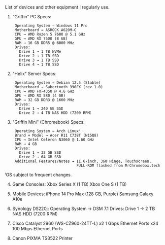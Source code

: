 List of devices and other equipment I regularly use.

1. "Griffin" PC Specs:

        Operating System → Windows 11 Pro
        Motherboard → ASROCK A620M-C
        CPU → AMD Ryzen 5 7600 @ 5.1 GHz
        GPU → AMD RX 7600 (8 GB)
        RAM → 16 GB DDR5 @ 6000 MHz
        Drives:
          Drive 1 → 1 TB NVMe
          Drive 2 → 1 TB SSD
          Drive 3 → 1 TB SSD
          Drive 4 → 1 TB SSD



2. "Helix" Server Specs:

        Operating System → Debian 12.5 (Stable)
        Motherboard → Sabertooth 990FX (rev 1.0)
        CPU → AMD FX-4350 @ 4.6 GHz
        GPU → AMD RX 580 (4 GB)
        RAM → 32 GB DDR3 @ 1600 MHz
        Drives:
          Drive 1 → 240 GB SSD
          Drive 2 → 4 TB NAS HDD (7200 RPM)


3. "Griffin Mini" (Chromebook) Specs:

        Operating System → Arch Linuxⁱ
        Brand + Model → Acer R11 C738T (N15Q8)
        CPU → Intel Celeron N3060 @ 1.60 GHz
        RAM → 4 GB
        Drives:
          Drive 1 → 32 GB SSD
          Drive 2 → 64 GB SSD
        Additional Features/Notes → 11.6-inch, 360 Hinge, Touchscreen.
                                    FULL-ROM flashed from MrChromebox.tech
ⁱOS subject to frequent changes.

4. Game Consoles:
        Xbox Series X (1 TB)
        Xbox One S (1 TB)

5. Mobile Devices:
        iPhone 14 Pro Max (128 GB, Purple)
        Samsung Galaxy A10e

6. Synology DS220j:
        Operating System → DSM 7.1
        Drives:
      Drive 1 → 2 TB NAS HDD (7200 RPM)

7. Cisco Catalyst 2960 (WS-CZ960-24TT-L)
        x2 1 Gbps Ethernet Ports
        x24 100 Mbps Ethernet Ports

8. Canon PIXMA TS3522 Printer
